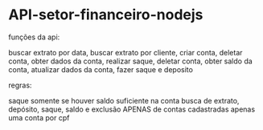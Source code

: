 # API-setor-financeiro-nodejs

funções da api:

buscar extrato por data,
buscar extrato por cliente,
criar conta,
deletar conta,
obter dados da conta,
realizar saque,
deletar conta,
obter saldo da conta,
atualizar dados da conta,
fazer saque e deposito

regras:

saque somente se houver saldo suficiente na conta
busca de extrato, depósito, saque, saldo e exclusão APENAS de contas cadastradas
apenas uma conta por cpf
